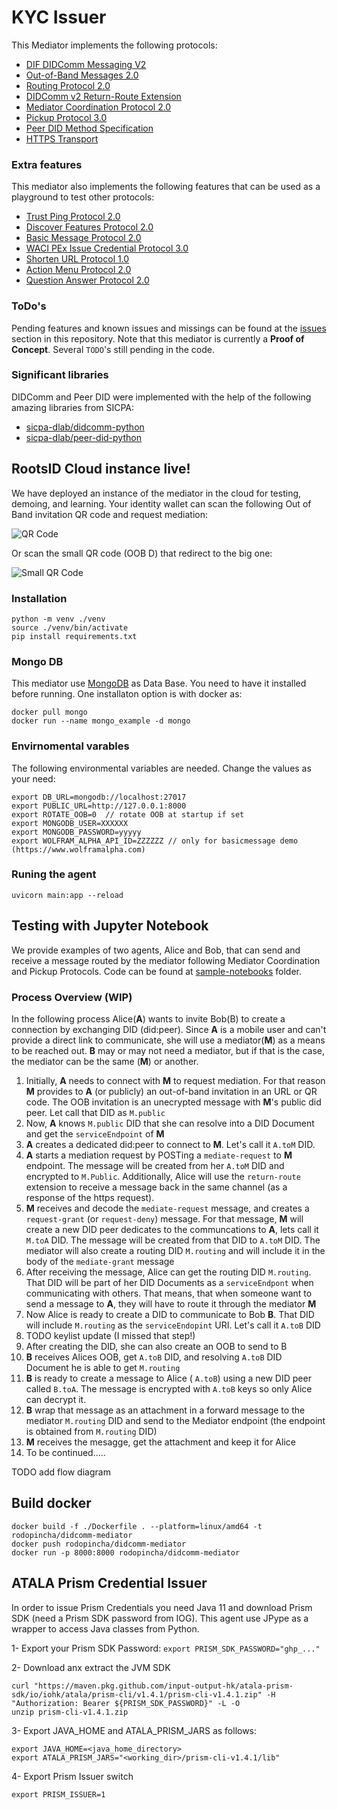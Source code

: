 # KYC Issuer


This Mediator implements the following protocols:

* [DIF DIDComm Messaging V2](https://identity.foundation/didcomm-messaging/spec/)
* [Out-of-Band Messages 2.0](https://identity.foundation/didcomm-messaging/spec/#out-of-band-messages)
* [Routing Protocol 2.0](https://identity.foundation/didcomm-messaging/spec/#routing-protocol-20)
* [DIDComm v2 Return-Route Extension](https://github.com/decentralized-identity/didcomm-messaging/blob/main/extensions/return_route/main.md)
* [Mediator Coordination Protocol 2.0](https://didcomm.org/mediator-coordination/2.0/)
* [Pickup Protocol 3.0](https://didcomm.org/pickup/3.0/)
* [Peer DID Method Specification](https://identity.foundation/peer-did-method-spec/)
* [HTTPS Transport](https://identity.foundation/didcomm-messaging/spec/#https)

### Extra features
This mediator also implements the following features that can be used as a playground to test other protocols:
* [Trust Ping Protocol 2.0](https://identity.foundation/didcomm-messaging/spec/#trust-ping-protocol-20)
* [Discover Features Protocol 2.0](https://identity.foundation/didcomm-messaging/spec/#discover-features-protocol-20)
* [Basic Message Protocol 2.0](https://didcomm.org/basicmessage/2.0/)
* [WACI PEx Issue Credential Protocol 3.0]()
* [Shorten URL Protocol 1.0]()
* [Action Menu Protocol 2.0](https://didcomm.org/action-menu/2.0/)
* [Question Answer Protocol 2.0]()

### ToDo's
Pending features and known issues and missings can be found at the [issues]([issues](https://github.com/roots-id/didcomm-mediator/issues)) section in this repository.
Note that this mediator is currently a **Proof of Concept**. Several `TODO`'s still pending in the code.

### Significant libraries
DIDComm and Peer DID were implemented with the help of the following amazing libraries from SICPA:
* [sicpa-dlab/didcomm-python](https://github.com/sicpa-dlab/didcomm-python)
* [sicpa-dlab/peer-did-python](https://github.com/sicpa-dlab/peer-did-python)

## RootsID Cloud instance live!
We have deployed an instance of the mediator in the cloud for testing, demoing, and learning.
Your identity wallet can scan the following Out of Band invitation QR code and request mediation:

![QR Code](https://mediator.rootsid.cloud/oob_qrcode)

Or scan the small QR code (OOB D) that redirect to the big one:

![Small QR Code](https://mediator.rootsid.cloud/oob_small_qrcode)


### Installation
```
python -m venv ./venv 
source ./venv/bin/activate
pip install requirements.txt
```
### Mongo DB
This mediator use [MongoDB](https://www.mongodb.com) as Data Base. You need to have it installed before running. One installaton option is with docker as:
```
docker pull mongo
docker run --name mongo_example -d mongo
```

### Envirnomental varables
The following environmental variables are needed. Change the values as your need:
```
export DB_URL=mongodb://localhost:27017
export PUBLIC_URL=http://127.0.0.1:8000
export ROTATE_OOB=0  // rotate OOB at startup if set
export MONGODB_USER=XXXXXX
export MONGODB_PASSWORD=yyyyy
export WOLFRAM_ALPHA_API_ID=ZZZZZZ // only for basicmessage demo (https://www.wolframalpha.com)
```

### Runing the agent
```
uvicorn main:app --reload
```

## Testing with Jupyter Notebook
We provide examples of two agents, Alice and Bob, that can send and receive a message routed by the mediator following Mediator Coordination and Pickup Protocols. Code can be found at [sample-notebooks](https://github.com/roots-id/didcomm-mediator/tree/main/sample-notebooks) folder.

### Process Overview (WIP)
In the following process Alice(**A**) wants to invite Bob(B) to create a connection by exchanging DID (did:peer). Since **A** is a mobile user and can't provide a direct link to communicate, she will use a mediator(**M**) as a means to be reached out. **B** may or may not  need a mediator, but if that is the case, the mediator can be the same (**M**) or another.

1. Initially, **A** needs to connect with **M** to request mediation. For that reason **M** provides to **A** (or publicly) an out-of-band invitation in an URL or QR code. The OOB invitation is an unecrypted message with **M**'s public did peer. Let call that DID as `M.public`
2. Now, **A** knows `M.public` DID that she can resolve into a DID Document and get the `serviceEndpoint` of **M**
3. **A** creates a dedicated did:peer to connect to **M**. Let's call it `A.toM` DID.
4. **A** starts a mediation request  by POSTing a `mediate-request` to **M** endpoint. The message will be created from her `A.toM` DID and encrypted to `M.Public`. Additionally, Alice will use the `return-route` extension to receive a message back in the same channel (as a response of the https request).
5. **M** receives and decode the `mediate-request` message, and creates a `request-grant` (or `request-deny`) message. For that message, **M** will create a new DID peer dedicates to the communcations to **A**, lets call it `M.toA` DID. The message will be created from that DID to `A.toM` DID. The mediator will also create a routing DID `M.routing` and will include it in the body of the `mediate-grant` message
6. After receiving the message, Alice can get the routing DID `M.routing`. That DID will be part of her DID Documents as a `serviceEndpont` when communicating with others. That means, that when someone want to send a message to **A**, they will have to route it through the mediator **M**
7. Now Alice is ready to create a DID to communicate to Bob **B**. That DID will include `M.routing` as the `serviceEndopint` URI. Let's call it `A.toB` DID
8. TODO keylist update (I missed that step!)
9. After creating the DID, she can also create an OOB to send to B
10. **B** receives Alices OOB, get `A.toB` DID, and resolving `A.toB` DID Document he is able to get `M.routing`
11. **B** is ready to create a message to Alice ( `A.toB`) using a new DID peer called `B.toA`. The message is encrypted with `A.toB` keys so only Alice can decrypt it.
12. **B** wrap that message as an attachment in a forward message to the mediator `M.routing` DID and send to the Mediator endpoint (the endpoint is obtained from `M.routing` DID)
13. **M** receives the mesagge, get the attachment and keep it for Alice
14. To be continued.....

TODO add flow diagram

## Build docker
```
docker build -f ./Dockerfile . --platform=linux/amd64 -t rodopincha/didcomm-mediator
docker push rodopincha/didcomm-mediator 
docker run -p 8000:8000 rodopincha/didcomm-mediator
```

## ATALA Prism Credential Issuer
In order to issue Prism Credentials you need Java 11 and download Prism SDK (need a Prism SDK password from IOG). This agent use JPype as a wrapper to access Java classes from Python. 

1- Export your Prism SDK Password: `export PRISM_SDK_PASSWORD="ghp_..."`

2- Download anx extract the JVM SDK
```
curl "https://maven.pkg.github.com/input-output-hk/atala-prism-sdk/io/iohk/atala/prism-cli/v1.4.1/prism-cli-v1.4.1.zip" -H "Authorization: Bearer ${PRISM_SDK_PASSWORD}" -L -O
unzip prism-cli-v1.4.1.zip
```
3- Export JAVA_HOME and ATALA_PRISM_JARS as follows:
```
export JAVA_HOME=<java_home_directory>
export ATALA_PRISM_JARS="<working_dir>/prism-cli-v1.4.1/lib"
```
4- Export Prism Issuer switch
```
export PRISM_ISSUER=1
```
